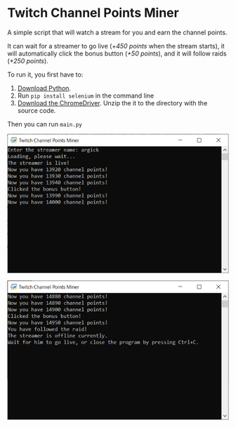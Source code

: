 # Twitch Channel Points Miner
A simple script that will watch a stream for you and earn the channel points.

It can wait for a streamer to go live (+_450 points_ when the stream starts),
it will automatically click the bonus button (_+50 points_),
and it will follow raids (_+250 points_).

To run it, you first have to:

1) [Download Python](https://www.python.org/downloads/).
2) Run `pip install selenium` in the command line
3) [Download the ChromeDriver](https://chromedriver.chromium.org/downloads). Unzip the it to the directory with the source code.

Then you can run `main.py`

![Screenshot](/screenshots/screenshot1.png?raw=true)

![Screenshot](/screenshots/screenshot2.png?raw=true)

